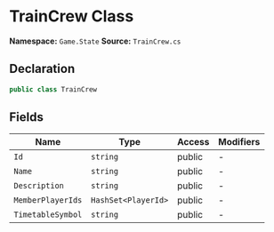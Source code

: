# TrainCrew Class

**Namespace:** `Game.State`
**Source:** `TrainCrew.cs`

## Declaration

```csharp
public class TrainCrew
```

## Fields

| Name | Type | Access | Modifiers |
|------|------|--------|-----------|
| `Id` | `string` | public | - |
| `Name` | `string` | public | - |
| `Description` | `string` | public | - |
| `MemberPlayerIds` | `HashSet<PlayerId>` | public | - |
| `TimetableSymbol` | `string` | public | - |

